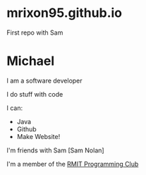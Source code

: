 # mrixon95.github.io
First repo with Sam


# Michael
I am a software developer

I do stuff with code

I can:
 - Java
 - Github
 - Make Website!

I'm friends with Sam
[Sam Nolan]

I'm a member of the [RMIT Programming Club](https://rmittpc.club)
